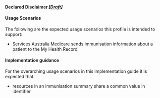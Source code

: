 #### Declared Disclaimer *[[Draft](http://hl7.org/fhir/stu3/valueset-publication-status.html)]*

#### Usage Scenarios
The following are the expected usage scenarios this profile is intended to support:
* Services Australia Medicare sends immunisation information about a patient to the My Health Record

#### Implementation guidance
For the overarching usage scenarios in this implementation guide it is expected that:
* resources in an immunisation summary share a common value in identifier